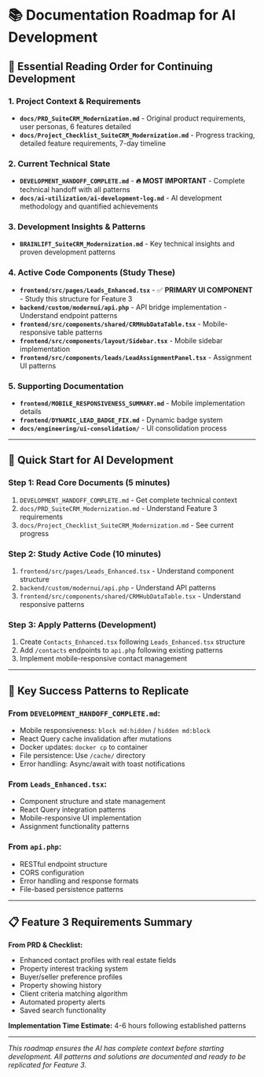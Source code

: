 # 📚 **Documentation Roadmap for AI Development**

## **🎯 Essential Reading Order for Continuing Development**

### **1. Project Context & Requirements**
- **`docs/PRD_SuiteCRM_Modernization.md`** - Original product requirements, user personas, 6 features detailed
- **`docs/Project_Checklist_SuiteCRM_Modernization.md`** - Progress tracking, detailed feature requirements, 7-day timeline

### **2. Current Technical State**
- **`DEVELOPMENT_HANDOFF_COMPLETE.md`** - **🔥 MOST IMPORTANT** - Complete technical handoff with all patterns
- **`docs/ai-utilization/ai-development-log.md`** - AI development methodology and quantified achievements

### **3. Development Insights & Patterns**
- **`BRAINLIFT_SuiteCRM_Modernization.md`** - Key technical insights and proven development patterns

### **4. Active Code Components (Study These)**
- **`frontend/src/pages/Leads_Enhanced.tsx`** - ✅ **PRIMARY UI COMPONENT** - Study this structure for Feature 3
- **`backend/custom/modernui/api.php`** - API bridge implementation - Understand endpoint patterns
- **`frontend/src/components/shared/CRMHubDataTable.tsx`** - Mobile-responsive table patterns
- **`frontend/src/components/layout/Sidebar.tsx`** - Mobile sidebar implementation
- **`frontend/src/components/leads/LeadAssignmentPanel.tsx`** - Assignment UI patterns

### **5. Supporting Documentation**
- **`frontend/MOBILE_RESPONSIVENESS_SUMMARY.md`** - Mobile implementation details
- **`frontend/DYNAMIC_LEAD_BADGE_FIX.md`** - Dynamic badge system
- **`docs/engineering/ui-consolidation/`** - UI consolidation process

---

## **🚀 Quick Start for AI Development**

### **Step 1: Read Core Documents (5 minutes)**
1. `DEVELOPMENT_HANDOFF_COMPLETE.md` - Get complete technical context
2. `docs/PRD_SuiteCRM_Modernization.md` - Understand Feature 3 requirements
3. `docs/Project_Checklist_SuiteCRM_Modernization.md` - See current progress

### **Step 2: Study Active Code (10 minutes)**
1. `frontend/src/pages/Leads_Enhanced.tsx` - Understand component structure
2. `backend/custom/modernui/api.php` - Understand API patterns
3. `frontend/src/components/shared/CRMHubDataTable.tsx` - Understand responsive patterns

### **Step 3: Apply Patterns (Development)**
1. Create `Contacts_Enhanced.tsx` following `Leads_Enhanced.tsx` structure
2. Add `/contacts` endpoints to `api.php` following existing patterns
3. Implement mobile-responsive contact management

---

## **🎯 Key Success Patterns to Replicate**

### **From `DEVELOPMENT_HANDOFF_COMPLETE.md`:**
- Mobile responsiveness: `block md:hidden` / `hidden md:block`
- React Query cache invalidation after mutations
- Docker updates: `docker cp` to container
- File persistence: Use `/cache/` directory
- Error handling: Async/await with toast notifications

### **From `Leads_Enhanced.tsx`:**
- Component structure and state management
- React Query integration patterns
- Mobile-responsive UI implementation
- Assignment functionality patterns

### **From `api.php`:**
- RESTful endpoint structure
- CORS configuration
- Error handling and response formats
- File-based persistence patterns

---

## **📋 Feature 3 Requirements Summary**

**From PRD & Checklist:**
- Enhanced contact profiles with real estate fields
- Property interest tracking system
- Buyer/seller preference profiles
- Property showing history
- Client criteria matching algorithm
- Automated property alerts
- Saved search functionality

**Implementation Time Estimate:** 4-6 hours following established patterns

---

*This roadmap ensures the AI has complete context before starting development. All patterns and solutions are documented and ready to be replicated for Feature 3.* 